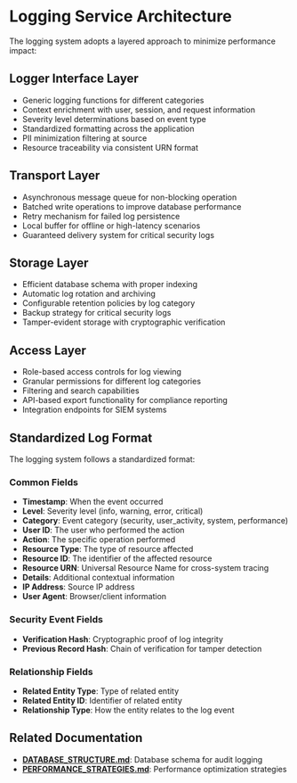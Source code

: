 
# Logging Service Architecture

The logging system adopts a layered approach to minimize performance impact:

## Logger Interface Layer

- Generic logging functions for different categories
- Context enrichment with user, session, and request information
- Severity level determinations based on event type
- Standardized formatting across the application
- PII minimization filtering at source
- Resource traceability via consistent URN format

## Transport Layer

- Asynchronous message queue for non-blocking operation
- Batched write operations to improve database performance
- Retry mechanism for failed log persistence
- Local buffer for offline or high-latency scenarios
- Guaranteed delivery system for critical security logs

## Storage Layer

- Efficient database schema with proper indexing
- Automatic log rotation and archiving
- Configurable retention policies by log category
- Backup strategy for critical security logs
- Tamper-evident storage with cryptographic verification

## Access Layer

- Role-based access controls for log viewing
- Granular permissions for different log categories
- Filtering and search capabilities
- API-based export functionality for compliance reporting
- Integration endpoints for SIEM systems

## Standardized Log Format

The logging system follows a standardized format:

### Common Fields

- **Timestamp**: When the event occurred
- **Level**: Severity level (info, warning, error, critical)
- **Category**: Event category (security, user_activity, system, performance)
- **User ID**: The user who performed the action
- **Action**: The specific operation performed
- **Resource Type**: The type of resource affected
- **Resource ID**: The identifier of the affected resource
- **Resource URN**: Universal Resource Name for cross-system tracing
- **Details**: Additional contextual information
- **IP Address**: Source IP address
- **User Agent**: Browser/client information

### Security Event Fields

- **Verification Hash**: Cryptographic proof of log integrity
- **Previous Record Hash**: Chain of verification for tamper detection

### Relationship Fields

- **Related Entity Type**: Type of related entity
- **Related Entity ID**: Identifier of related entity
- **Relationship Type**: How the entity relates to the log event

## Related Documentation

- **[DATABASE_STRUCTURE.md](DATABASE_STRUCTURE.md)**: Database schema for audit logging
- **[PERFORMANCE_STRATEGIES.md](PERFORMANCE_STRATEGIES.md)**: Performance optimization strategies
